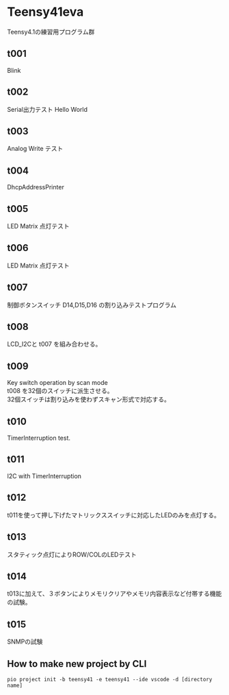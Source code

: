 # Teensy41eva

Teensy4.1の練習用プログラム群

## t001

Blink

## t002

Serial出力テスト Hello World

## t003

Analog Write テスト

## t004

DhcpAddressPrinter

## t005

LED Matrix 点灯テスト

## t006

LED Matrix 点灯テスト

## t007

制御ボタンスイッチ D14,D15,D16 の割り込みテストプログラム

## t008

LCD_I2Cと t007 を組み合わせる。

## t009

Key switch operation by scan mode  
t008 を32個のスイッチに派生させる。  
32個スイッチは割り込みを使わずスキャン形式で対応する。

## t010

TimerInterruption test.

## t011

I2C with TimerInterruption

## t012

t011を使って押し下げたマトリックススイッチに対応したLEDのみを点灯する。

## t013

スタティック点灯によりROW/COLのLEDテスト

## t014

t013に加えて、３ボタンによりメモリクリアやメモリ内容表示など付帯する機能の試験。

## t015

SNMPの試験

## How to make new project by CLI

```pio project init -b teensy41 -e teensy41 --ide vscode -d [directory name]```


